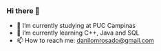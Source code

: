 ### Hi there 👋
- 🔭 I’m currently studying at PUC Campinas
- 🌱 I’m currently learning C++, Java and SQL
- 📫 How to reach me: danilomrosado@gmail.com
